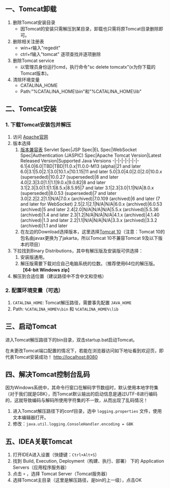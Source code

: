 ## 一、Tomcat卸载
1. 删除Tomcat安装目录
   - 因Tomcat的安装只需解压到某目录，卸载也只需将原Tomcat目录删除即可。
2. 删除相关注册表
   - win+r输入"regedit"
   - ctrl+f输入"tomcat" 逐项查找并逐项删除
3. 删除Tomcat service
   - 以管理员身份运行cmd，执行命令"sc delete tomcatx"(x为你下载的Tomcat版本)。
4. 清除环境变量
   - CATALINA_HOME
   - Path:"%CATALINA_HOME\bin"和"%CATALINA_HOME\lib"


## 二、Tomcat安装

### 1. 下载Tomcat安装包并解压
1. 访问 [Apache官网](http://tomcat.apache.org/)
2. 版本选择
   1. [版本兼容表](https://tomcat.apache.org/whichversion.html)
      Servlet Spec|JSP Spec|EL Spec|WebSocket Spec|Authentication (JASPIC) Spec|Apache Tomcat Version|Latest Released Version|Supported Java Versions
      -|-|-|-|-|-|-|-
      6.1|4.0|6.0|TBD|TBD|11.0.x|11.0.0-M13 (alpha)|21 and later
      6.0|3.1|5.0|2.1|3.0|10.1.x|10.1.15|11 and later
      5.0|3.0|4.0|2.0|2.0|10.0.x (superseded)|10.0.27 (superseded)|8 and later
      4.0|2.3|3.0|1.1|1.1|9.0.x|9.0.82|8 and later
      3.1|2.3|3.0|1.1|1.1|8.5.x|8.5.95|7 and later
      3.1|2.3|3.0|1.1|N/A|8.0.x (superseded)|8.0.53 (superseded)|7 and later
      3.0|2.2|2.2|1.1|N/A|7.0.x (archived)|7.0.109 (archived)|6 and later (7 and later for WebSocket)
      2.5|2.1|2.1|N/A|N/A|6.0.x (archived)|6.0.53 (archived)|5 and later
      2.4|2.0|N/A|N/A|N/A|5.5.x (archived)|5.5.36 (archived)|1.4 and later
      2.3|1.2|N/A|N/A|N/A|4.1.x (archived)|4.1.40 (archived)|1.3 and later
      2.2|1.1|N/A|N/A|N/A|3.3.x (archived)|3.3.2 (archived)|1.1 and later
   2. 在左边的Download选择版本，这里选择[Tomcat 10](https://tomcat.apache.org/download-10.cgi)（注意：Tomcat 10的包名由javax更换为了jakarta，所以Tomcat 10不兼容Tomcat 9及以下版本的项目）
3. 下拉找到Binary Distributions，其中有解压版及安装版可供选择：
   1. 安装版通用。
   2. 解压版需要下载对应自己电脑系统的位数。（推荐使用64位的解压版。【**64-bit Windows zip**】
4. 解压到合适位置（建议路径中不含中文和空格）


### 2. 配置环境变量（可选）
1. `CATALINA_HOME`: Tomcat解压路径，需要事先配置 `JAVA_HOME`
2. Path: `%CATALINA_HOME%\bin` 和 `%CATALINA_HOME%\lib`


## 三、启动Tomcat
进入Tomcat解压路径下的bin目录，双击startup.bat启动Tomcat。

在未更改Tomcat端口配置的情况下，若能在浏览器访问如下地址看到欢迎页，即代表Tomcat安装成功！ [http://localhost:8080](http://localhost:8080)


## 四、解决Tomcat控制台乱码
因为Windows系统中，其命令行窗口在解码字节数组时，默认使用本地字符集（对于我们就是GBK），而Tomcat默认输出的启动信息是通过UTF-8进行编码的，这就导致编码与解码所使用字符集的不一致，从而出现了乱码情况！

1. 进入Tomcat解压路径下的conf目录，选中 `logging.properties` 文件，使用文本编辑器打开。
2. 修改：`java.util.logging.ConsoleHandler.encoding = GBK`


## 五、IDEA关联Tomcat
1. 打开IDEA进入设置（快捷键：`Ctrl+Alt+S`）
2. 找到 Build, Execution, Deployment（构建、执行、部署） 下的 Application Servers（应用程序服务器）
3. 点击 `+` ，选择 Tomcat Server（Tomcat服务器）
4. 选择Tomcat主目录（这里是解压路径，是bin的上一级），点击OK

